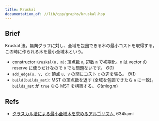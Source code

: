 ```yaml
---
title: Kruskal
documentation_of: //lib/cpp/graphs/kruskal.hpp
---
```

## Brief
Kruskal 法。無向グラフに対し、全域を包囲できる木の最小コストを取得する。この時に作られる木を最小全域木という。

* constructor `Kruskal(n, m)`: 頂点数 `n`, 辺数 `m` で初期化。`m` は vector の reserve に使うだけなので `0` でも問題ないです。 $\Theta(1)$
* `add_edge(u, v, c)`: 頂点 `u`、`v` の間にコスト `c` の辺を張る。 $\Theta(1)$
* `build(builds_mst)`: MST の頂点数を返す (全域を包囲できたら `n` に一致)。`builds_mst` が `true` なら MST を構築する。 $O(m \log m)$

## Refs
* [クラスカル法による最小全域木を求めるアルゴリズム](https://algo-logic.info/kruskal-mst/), 634kami
